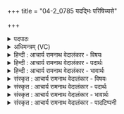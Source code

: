 +++
title = "04-2_0785 यदद्भिः परिषिच्यसे"

+++
<details><summary>पदपाठः</summary>

यत्। अ꣡द्भिः꣢। प꣣रिषिच्य꣡से꣢। प꣣रि। सिच्य꣡से꣢। म꣣र्मृज्य꣡मा꣢नः। आ꣣यु꣡भिः꣢। द्रो꣡णे꣢꣯। स꣣ध꣡स्थ꣢म्। स꣣ध꣢। स्थ꣣म्। अश्नुषे। ७८५।
</details>

<details><summary>अधिमन्त्रम् (VC)</summary>

- पवमानः सोमः
- भृगुर्वारुणिर्जमदग्निर्भार्गवो वा
- गायत्री
- षड्जः
</details>

<details><summary>हिन्दी : आचार्य रामनाथ वेदालंकार - विषयः</summary>

अगले मन्त्र में पुनः जगदीश्वर और राजा का वर्णन है।
</details>

<details><summary>हिन्दी : आचार्य रामनाथ वेदालंकार - पदार्थः</summary>

पदार्थान्वय -  प्रथम—जगदीश्वर के पक्ष में। हे राजन् ! (यत्) जब (आयुभिः) उपासक मनुष्यों से (मर्मृज्यमानः) बार-बार अत्यधिक सात्त्विक भावों से अलङ्कृत किये जाते हुए आप (अद्भिः) भक्तिरसों से (परिषिच्यसे) सींचे जाते हो, तब (द्रोणे) हृदयरूप द्रोणकलश में (सधस्थम्) स्थान (अश्नुषे) पा लेते हो ॥ द्वितीय—राजा के पक्ष में। हे राजन् ! (यत्) जब (आयुभिः) राष्ट्रवासी प्रजाजनों द्वारा (मर्मृज्यमानः) मालाओं आदि से अलङ्कृत किये जाते हुए आप (अद्भिः) अभिषेकजलों से (परिषिच्यसे) सींचे जाते हो, तब (द्रोणे) लकड़ी के बने सिंहासन पर (सधस्थम्) स्थान (अश्नुषे) पा लेते हो ॥२॥ इस मन्त्र में श्लेषालङ्कार है। सोम ओषधि के पक्ष में भी अर्थयोजना करनी चाहिए ॥२॥
</details>

<details><summary>हिन्दी : आचार्य रामनाथ वेदालंकार - भावार्थः</summary>

भावार्थ -  जैसे याज्ञिकों द्वारा सोम ओषधि का रस जलों के साथ द्रोणकलश में सींचा जाता है और जैसे प्रजाजनों द्वारा कोई सुयोग्य मनुष्य राजा के पद पर अभिषिक्त किया जाता है,वैसे ही स्तोताओं को चाहिए कि परमेश्वर को भक्तिरसों द्वारा हृदय में अभिषिक्त करें ॥२॥
</details>

<details><summary>संस्कृत : आचार्य रामनाथ वेदालंकार - विषयः</summary>

अथ पुनरपि जगदीश्वरो नरेश्वरश्च वर्ण्यते।
</details>

<details><summary>संस्कृत : आचार्य रामनाथ वेदालंकार - पदार्थः</summary>

पदार्थान्वय -  प्रथमः—जगदीश्वरपक्षे। हे जगदीश्वर ! (यत्) यदा (आयुभिः) उपासकैः मनुष्यैः। [आयुरिति मनुष्यनाम। निघं० २।३।] (मर्मृज्यमानः) भूयोभूयोऽतिशयेन सात्त्विकैर्भावैरलङ्क्रियमाणः त्वम् (अद्भिः) भक्तिरसैः (परिषिच्यसे) आर्द्रीक्रियसे, तदा (द्रोणे) हृदयरूपे द्रोणकलशे (सधस्थम्) स्थानम् (अश्नुषे) प्राप्नोषि। [अशूङ् व्याप्तौ संघाते च, स्वादिः] ॥ द्वितीयः—नरेश्वरपक्षे। हे नरेश्वर ! (यत्) यदा (आयुभिः) राष्ट्रवासिभिः प्रजाजनैः (मर्मृज्यमानः) माल्यादिभिरलङ्क्रियमाणः त्वम् (अद्भिः) अभिषेकजलैः (परिषिच्यसे) आर्द्रीकियसे, तदा (द्रोणे) द्रुममये सिंहासने (सधस्थम्) स्थानम् (अश्नुषे) प्राप्नोषि ॥२॥ अत्र श्लेषालङ्कारः। सोमौषधिपक्षेऽप्यर्थो योजनीयः ॥२॥
</details>

<details><summary>संस्कृत : आचार्य रामनाथ वेदालंकार - भावार्थः</summary>

भावार्थ -  यथा याज्ञिकैः सोमौषधिरसोऽद्भिः सह द्रोणकलशे परिषिच्यते,यथा वा प्रजाजनैः कश्चित् सुयोग्यो जनो राजपदेऽभिषिच्यते तथैव स्तोतृभिः परमेश्वरो भक्तिरसैर्हृदयेऽभिषेचनीयः ॥२॥
</details>

<details><summary>संस्कृत : आचार्य रामनाथ वेदालंकार - पादटिप्पनी</summary>

टिप्पनी -   १.ऋ० ९।६५।६ ‘मृ॒ज्यमा॑नो॒ गभ॑स्त्योः। द्रुणा॑’ इति पाठः।
</details>
